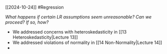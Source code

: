 [[2024-10-24]] #Regression

*What happens if certain LR assumptions seem unreasonable? Can we proceed? If so, how?*
- We addressed concerns with heteroskedasticity in [[13 Heteroskedasticity|Lecture 13]]
- We addressed violations of normality in [[14 Non-Normality|Lecture 14]]
- 